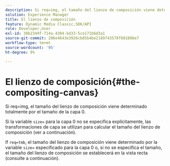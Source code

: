 ```yaml
---
description: Si req=img, el tamaño del lienzo de composición viene determinado totalmente por el tamaño de la capa 0.
solution: Experience Manager
title: El lienzo de composición
feature: Dynamic Media Classic,SDK/API
role: Developer,User
exl-id: 38b2349f-714a-4304-bd33-5ce171b6d3a1
source-git-commit: 206e4643e3926cb85b4be2189743578f88180be7
workflow-type: tm+mt
source-wordcount: '95'
ht-degree: 0%

---
```


# El lienzo de composición{#the-compositing-canvas}

Si req=img, el tamaño del lienzo de composición viene determinado totalmente por el tamaño de la capa 0.

Si la variable `size=` para la capa 0 no se especifica explícitamente, las transformaciones de capa se utilizan para calcular el tamaño del lienzo de composición (ver a continuación).

If `req=tmb`, el tamaño del lienzo de composición viene determinado por la variable `size=` especificado para la capa 0 o, si no se especifica el tamaño, el tamaño del lienzo de composición se establecerá en la vista recta (consulte a continuación).
